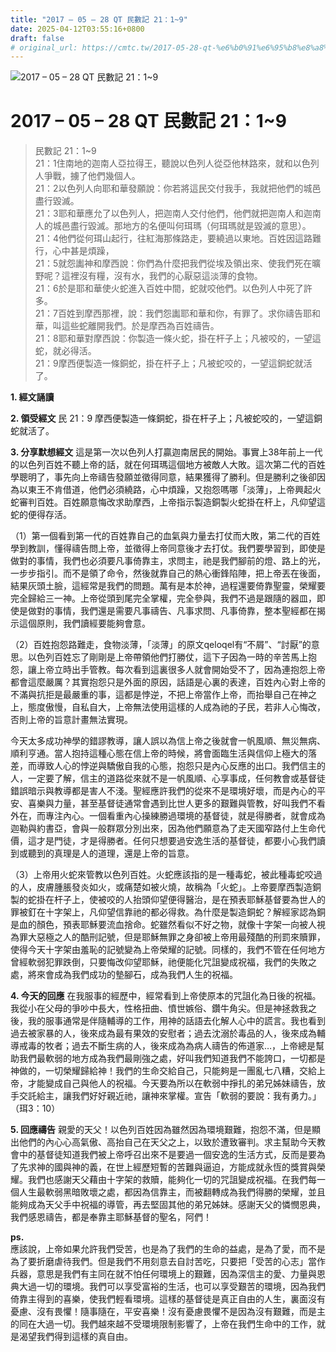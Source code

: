 ```yaml
---
title: "2017 – 05 – 28 QT 民數記 21：1~9"
date: 2025-04-12T03:55:16+0800
draft: false
# original_url: https://cmtc.tw/2017-05-28-qt-%e6%b0%91%e6%95%b8%e8%a8%98-21%ef%bc%9a19
---
```


![2017 – 05 – 28 QT  民數記 21：1\~9](/images/qt.jpg   "2017 – 05 – 28 QT  民數記 21：1\~9")

# 2017 – 05 – 28 QT 民數記 21：1\~9

> 民數記 21：1\~9  
> 21：1住南地的迦南人亞拉得王，聽說以色列人從亞他林路來，就和以色列人爭戰，擄了他們幾個人。  
> 21：2以色列人向耶和華發願說：你若將這民交付我手，我就把他們的城邑盡行毀滅。  
> 21：3耶和華應允了以色列人，把迦南人交付他們，他們就把迦南人和迦南人的城邑盡行毀滅。那地方的名便叫何珥瑪（何珥瑪就是毀滅的意思）。  
> 21：4他們從何珥山起行，往紅海那條路走，要繞過以東地。百姓因這路難行，心中甚是煩躁，  
> 21：5就怨讟神和摩西說：你們為什麼把我們從埃及領出來、使我們死在曠野呢？這裡沒有糧，沒有水，我們的心厭惡這淡薄的食物。  
> 21：6於是耶和華使火蛇進入百姓中間，蛇就咬他們。以色列人中死了許多。  
> 21：7百姓到摩西那裡，說：我們怨讟耶和華和你，有罪了。求你禱告耶和華，叫這些蛇離開我們。於是摩西為百姓禱告。  
> 21：8耶和華對摩西說：你製造一條火蛇，掛在杆子上；凡被咬的，一望這蛇，就必得活。  
> 21：9摩西便製造一條銅蛇，掛在杆子上；凡被蛇咬的，一望這銅蛇就活了。

**1. 經文誦讀**

**2. 領受經文**
民 21：9 摩西便製造一條銅蛇，掛在杆子上；凡被蛇咬的，一望這銅蛇就活了。

**3. 分享默想經文**
這是第一次以色列人打贏迦南居民的開始。事實上38年前上一代的以色列百姓不聽上帝的話，就在何珥瑪這個地方被敵人大敗。這次第二代的百姓學聰明了，事先向上帝禱告發願並徵得同意，結果獲得了勝利。但是勝利之後卻因為以東王不肯借道，他們必須繞路，心中煩躁，又抱怨嗎哪「淡薄」，上帝興起火蛇審判百姓。百姓願意悔改求助摩西，上帝指示製造銅製火蛇掛在杆上，凡仰望這蛇的便得存活。

（1）第一個看到第一代的百姓靠自己的血氣與力量去打仗而大敗，第二代的百姓學到教訓，懂得禱告問上帝，並徵得上帝同意後才去打仗。我們要學習到，即使是做對的事情，我們也必須要凡事倚靠主，求問主，祂是我們腳前的燈、路上的光，一步步指引。而不是領了命令，然後就靠自己的熱心衝鋒陷陣，把上帝丟在後面，結果灰頭土臉，這經常是我們的問題。萬有是本於神，過程還要倚靠聖靈，榮耀要完全歸給三一神。上帝從頭到尾完全掌權，完全參與，我們不過是跟隨的器皿，即使是做對的事情，我們還是需要凡事禱告、凡事求問、凡事倚靠，整本聖經都在揭示這個原則，我們讀經要能夠會意。

（2）百姓抱怨路難走，食物淡薄，「淡薄」的原文qeloqel有“不屑”、“討厭”的意思。以色列百姓忘了剛剛是上帝帶領他們打勝仗，這下子因為一時的辛苦馬上抱怨，讓上帝立時出手管教。每次看到這裏很多人就會開始受不了，因為連抱怨上帝都會這麼嚴厲？其實抱怨只是外面的原因，話語是心裏的表達，百姓內心對上帝的不滿與抗拒是最嚴重的事，這都是悖逆，不把上帝當作上帝，而抬舉自己在神之上，態度傲慢，自私自大，上帝無法使用這樣的人成為祂的子民，若非人心悔改，否則上帝的旨意計畫無法實現。

今天太多成功神學的錯謬教導，讓人誤以為信上帝之後就會一帆風順、無災無病、順利亨通。當人抱持這種心態在信上帝的時候，將會面臨生活與信仰上極大的落差，而導致人心的悖逆與驕傲自我的心態，抱怨只是內心反應的出口。我們信主的人，一定要了解，信主的道路從來就不是一帆風順、心享事成，任何教會或基督徒錯誤暗示與教導都是害人不淺。聖經應許我們的從來不是環境好壞，而是內心的平安、喜樂與力量，甚至基督徒通常會遇到比世人更多的艱難與管教，好叫我們不看外在，而專注內心。一個看重內心操練勝過環境的基督徒，就是得勝者，就會成為迦勒與約書亞，會與一般群眾分別出來，因為他們願意為了走天國窄路付上生命代價，這才是門徒，才是得勝者。任何只想要過安逸生活的基督徒，都要小心我們讀到或聽到的真理是人的道理，還是上帝的旨意。

（3）上帝用火蛇來管教以色列百姓。火蛇應該指的是一種毒蛇，被此種毒蛇咬過的人，皮膚腫脹發炎如火，或痛楚如被火燒，故稱為「火蛇」。上帝要摩西製造銅製的蛇掛在杆子上，使被咬的人抬頭仰望便得醫治，是在預表耶穌基督要為世人的罪被釘在十字架上，凡仰望信靠祂的都必得救。為什麼是製造銅蛇？解經家認為銅是血的顏色，預表耶穌要流血捨命。蛇雖然看似不好之物，就像十字架一向被人視為罪大惡極之人的酷刑記號，但是耶穌無罪之身卻被上帝用最殘酷的刑罰來贖罪，使得今天十字架由羞恥的記號變為上帝榮耀的記號。同樣的，我們不管在任何地方曾經軟弱犯罪跌倒，只要悔改仰望耶穌，祂便能化咒詛變成祝福，我們的失敗之處，將來會成為我們成功的墊腳石，成為我們人生的祝福。

**4. 今天的回應**
在我服事的經歷中，經常看到上帝使原本的咒詛化為日後的祝福。我從小在父母的爭吵中長大，性格扭曲、憤世嫉俗、鑽牛角尖。但是神拯救我之後，我的服事通常是伴隨輔導的工作，用神的話語去化解人心中的謊言。我也看到過去被家暴的人，後來成為最有果效的安慰者；過去沈溺於毒品的人，後來成為輔導戒毒的牧者；過去不斷生病的人，後來成為為病人禱告的佈道家…，上帝總是幫助我們最軟弱的地方成為我們最剛強之處，好叫我們知道我們不能誇口，一切都是神做的，一切榮耀歸給神！我們的生命交給自己，只能夠是一團亂七八糟，交給上帝，才能變成自己與他人的祝福。今天要為所以在軟弱中掙扎的弟兄姊妹禱告，放手交託給主，讓我們好好親近祂，讓神來掌權。宣告「軟弱的要說：我有勇力。」（珥3：10）

**5. 回應禱告**
親愛的天父！以色列百姓因為雖然因為環境艱難，抱怨不滿，但是顯出他們的內心心高氣傲、高抬自己在天父之上，以致於遭致審判。求主幫助今天教會中的基督徒知道我們被上帝呼召出來不是要過一個安逸的生活方式，反而是要為了先求神的國與神的義，在世上經歷短暫的苦難與逼迫，方能成就永恆的獎賞與榮耀。我們也感謝天父藉由十字架的救贖，能夠化一切的咒詛變成祝福。在我們每一個人生最軟弱黑暗敗壞之處，都因為信靠主，而被翻轉成為我們得勝的榮耀，並且能夠成為天父手中祝福的導管，再去堅固其他的弟兄姊妹。感謝天父的憐憫恩典，我們感恩禱告，都是奉靠主耶穌基督的聖名，阿們！

**ps.**  
應該說，上帝如果允許我們受苦，也是為了我們的生命的益處，是為了愛，而不是為了要折磨虐待我們。但是我們不用刻意去自討苦吃，只要把「受苦的心志」當作兵器，意思是我們有主同在就不怕任何環境上的艱難，因為深信主的愛、力量與恩典大過一切的環境。我們可以享受富裕的生活，也可以享受艱苦的環境，因為我們倚靠主得到的喜樂，使我們輕看環境。這樣的基督徒是真正自由的人生，裏面沒有憂慮、沒有畏懼！隨事隨在，平安喜樂！沒有憂慮畏懼不是因為沒有艱難，而是主的同在大過一切。我們越來越不受環境限制影響了，上帝在我們生命中的工作，就是渴望我們得到這樣的真自由。
